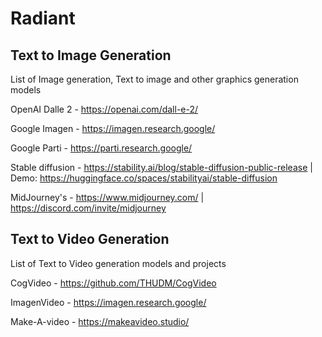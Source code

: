 # Radiant

## Text to Image Generation

List of Image generation, Text to image and other graphics generation models

OpenAI Dalle 2 - https://openai.com/dall-e-2/

Google Imagen - https://imagen.research.google/

Google Parti - https://parti.research.google/

Stable diffusion - https://stability.ai/blog/stable-diffusion-public-release | Demo: https://huggingface.co/spaces/stabilityai/stable-diffusion

MidJourney's - https://www.midjourney.com/ | https://discord.com/invite/midjourney



## Text to Video Generation

List of Text to Video generation models and projects

CogVideo - https://github.com/THUDM/CogVideo

ImagenVideo - https://imagen.research.google/ 

Make-A-video - https://makeavideo.studio/
